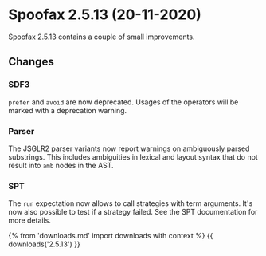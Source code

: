 # Spoofax 2.5.13 (20-11-2020)

Spoofax 2.5.13 contains a couple of small improvements.

## Changes

### SDF3

`prefer` and `avoid` are now deprecated. Usages of the operators will be
marked with a deprecation warning.

### Parser

The JSGLR2 parser variants now report warnings on ambiguously parsed
substrings. This includes ambiguities in lexical and layout syntax that
do not result into `amb` nodes in the AST.

### SPT

The `run` expectation now allows to call strategies with term arguments.
It\'s now also possible to test if a strategy failed. See the SPT
documentation for more details.

{% from 'downloads.md' import downloads with context %}
{{ downloads('2.5.13') }}
